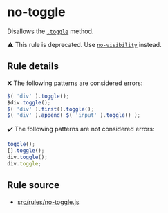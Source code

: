 # no-toggle

Disallows the [`.toggle`](https://api.jquery.com/toggle/) method.

⚠️ This rule is deprecated. Use [`no-visibility`](no-visibility.md) instead.

## Rule details

❌ The following patterns are considered errors:
```js
$( 'div' ).toggle();
$div.toggle();
$( 'div' ).first().toggle();
$( 'div' ).append( $( 'input' ).toggle() );
```

✔️ The following patterns are not considered errors:
```js
toggle();
[].toggle();
div.toggle();
div.toggle;
```
## Rule source

* [src/rules/no-toggle.js](/src/rules/no-toggle.js)
